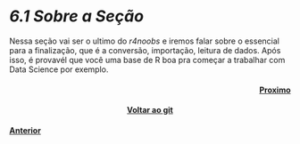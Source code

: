 <h1><b><i>6.1 Sobre a Seção</i></b></h1>
<p>Nessa seção vai ser o ultimo do <i>r4noobs</i> e iremos falar sobre o essencial para a finalização, que é a conversão, importação, leitura de dados. Após isso, é provavél que você uma base de R boa pra começar a trabalhar com Data Science por exemplo.</p>


<h4 align="Right"><a href="https://github.com/SaLandini/r4noobs/blob/master/fim/conver_dado.md">Proximo</a></h4>
<h4 align="Center"><a href="https://github.com/SaLandini/r4noobs">Voltar ao git</a></h4>
<h4><a href="https://github.com/SaLandini/r4noobs/blob/master/estrutura_dados/crian_sequencias.md">Anterior</a></h4>